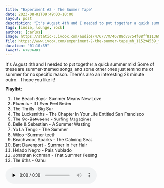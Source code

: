 ```yaml
---
title: "Experiment #2 - The Summer Tape"
date: 2023-08-01T09:49:03+10:00
layout: post
description: "It's August 4th and I needed to put together a quick summer mix! Some of these are summer-themed songs, and some other ones just remind me of summer for no specific reason. There's also an interesting 28 minute outro... I hope you like it!"
tags: [indie, lounge, rock]
authors: [carlos]
image: https://static-1.ivoox.com/audios/4/6/7/8/46788d70754f08ff811369d5f7f70c1e_XXL.jpg
file: https://www.ivoox.com/experiment-2-the-summer-tape_mh_115294539_feed_1.mp3
duration: "01:10:39"
length: 67836491
---
```


It's August 4th and I needed to put together a quick summer mix! Some of these are summer-themed songs, and some other ones just remind me of summer for no specific reason. There's also an interesting 28 minute outro... I hope you like it!
<!--more-->

**Playlist:**

1.	The Beach Boys- Summer Means New Love
2.	Phoenix - If I Ever Feel Better
3.	The Thrills - Big Sur
4.	The Lucksmiths - The Chapter In Your Life Entitled San Francisco
5.	The Go-Betweens - Surfing Magazines
6.	Belle & Sebastian - A Summer Wasting
7.	Yo La Tengo	- The Summer
8.	Wilco -Summer teeth
9.	Beachwood Sparks - The Calming Seas
10.	Bart Davenport - Summer in Her Hair
11.	Helado Negro - Pais Nublado
12.	Jonathan Richman - That Summer Feeling
13.	The 6ths - Oahu

<audio controls preload="none">
  <source src="https://www.ivoox.com/experiment-2-the-summer-tape_mh_115294539_feed_1.mp3" type="audio/mpeg">
Your browser does not support the audio element.
</audio>
